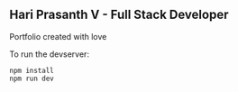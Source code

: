 ## Hari Prasanth V - Full Stack Developer

Portfolio created with love

To run the devserver:
```
npm install
npm run dev
```
